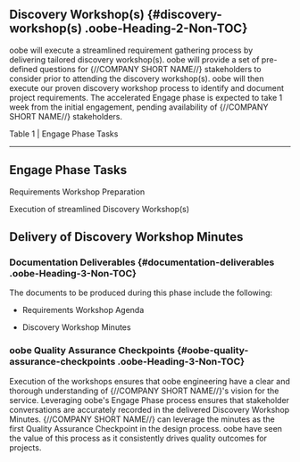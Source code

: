 ## Discovery Workshop(s) {#discovery-workshop(s) .oobe-Heading-2-Non-TOC}

oobe will execute a streamlined requirement gathering process by
delivering tailored discovery workshop(s). oobe will provide a set of
pre-defined questions for {//COMPANY SHORT NAME//} stakeholders to
consider prior to attending the discovery workshop(s). oobe will then
execute our proven discovery workshop process to identify and document
project requirements. The accelerated Engage phase is expected to take 1
week from the initial engagement, pending availability of {//COMPANY
SHORT NAME//} stakeholders.

Table 1 \| Engage Phase Tasks

  -----------------------------------------------------------------------
  **Engage Phase Tasks**
  -----------------------------------------------------------------------
  Requirements Workshop Preparation

  Execution of streamlined Discovery Workshop(s)

  Delivery of Discovery Workshop Minutes
  -----------------------------------------------------------------------

### Documentation Deliverables {#documentation-deliverables .oobe-Heading-3-Non-TOC}

The documents to be produced during this phase include the following:

-   Requirements Workshop Agenda

-   Discovery Workshop Minutes

### oobe Quality Assurance Checkpoints {#oobe-quality-assurance-checkpoints .oobe-Heading-3-Non-TOC}

Execution of the workshops ensures that oobe engineering have a clear
and thorough understanding of {//COMPANY SHORT NAME//}'s vision for the
service. Leveraging oobe's Engage Phase process ensures that stakeholder
conversations are accurately recorded in the delivered Discovery
Workshop Minutes. {//COMPANY SHORT NAME//} can leverage the minutes as
the first Quality Assurance Checkpoint in the design process. oobe have
seen the value of this process as it consistently drives quality
outcomes for projects.

<div style="page-break-before:always"></div>
